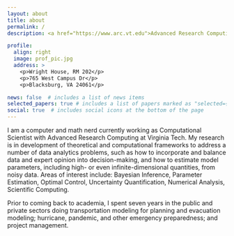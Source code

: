 ```yaml
---
layout: about
title: about
permalink: /
description: <a href="https://www.arc.vt.edu">Advanced Research Computing, Virginia Tech</a>. #Address. Contacts. Moto. Etc.

profile:
  align: right
  image: prof_pic.jpg
  address: >
    <p>Wright House, RM 202</p>
    <p>765 West Campus Dr</p>
    <p>Blacksburg, VA 24061</p>

news: false  # includes a list of news items
selected_papers: true # includes a list of papers marked as "selected={true}"
social: true  # includes social icons at the bottom of the page
---
```


I am a computer and math nerd currently working as Computational Scientist with Advanced Research Computing at Virginia Tech. My research is in development of theoretical and computational frameworks to address a number of data analytics problems, such as how to incorporate and balance data and expert opinion into decision-making, and how to estimate model parameters, including high- or even infinite-dimensional quantities, from noisy data. Areas of interest include: Bayesian Inference, Parameter Estimation, Optimal Control, Uncertainty Quantification, Numerical Analysis, Scientific Computing.

Prior to coming back to academia, I spent seven years in the public and private sectors doing transportation modeling for planning and evacuation modeling; hurricane, pandemic, and other emergency preparedness; and project management.

<!--
## education
- Ph.D., Math, 2018, Virginia Tech
- M.S., Math, 2004, Virginia Tech
- B.S., Physics, 2004, Virginia Tech
- B.S., Math, 2002, Virginia Tech
-->
